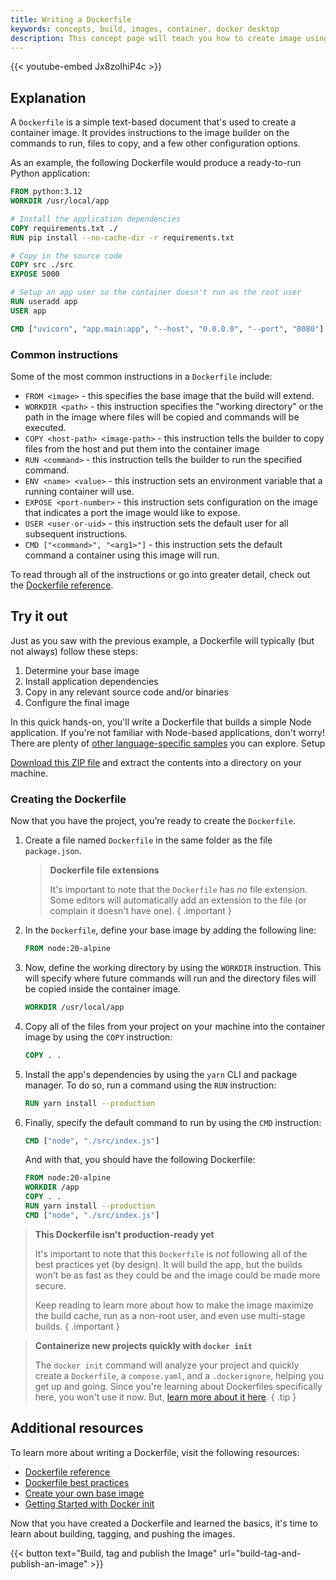 ```yaml
---
title: Writing a Dockerfile
keywords: concepts, build, images, container, docker desktop
description: This concept page will teach you how to create image using Dockerfile.
---
```


{{< youtube-embed Jx8zoIhiP4c >}}

## Explanation

A `Dockerfile` is a simple text-based document that's used to create a container image. It provides instructions to the image builder on the commands to run, files to copy, and a few other configuration options. 

As an example, the following Dockerfile would produce a ready-to-run Python application:

```dockerfile
FROM python:3.12
WORKDIR /usr/local/app

# Install the application dependencies
COPY requirements.txt ./
RUN pip install --no-cache-dir -r requirements.txt

# Copy in the source code
COPY src ./src
EXPOSE 5000

# Setup an app user so the container doesn't run as the root user
RUN useradd app
USER app

CMD ["uvicorn", "app.main:app", "--host", "0.0.0.0", "--port", "8080"]
```

### Common instructions

Some of the most common instructions in a `Dockerfile` include:

- `FROM <image>` - this specifies the base image that the build will extend.
- `WORKDIR <path>` - this instruction specifies the "working directory" or the path in the image where files will be copied and commands will be executed.
- `COPY <host-path> <image-path>` - this instruction tells the builder to copy files from the host and put them into the container image
- `RUN <command>` - this instruction tells the builder to run the specified command.
- `ENV <name> <value>` - this instruction sets an environment variable that a running container will use.
- `EXPOSE <port-number>` - this instruction sets configuration on the image that indicates a port the image would like to expose.
- `USER <user-or-uid>` - this instruction sets the default user for all subsequent instructions.
- `CMD ["<command>", "<arg1>"]` - this instruction sets the default command a container using this image will run.


To read through all of the instructions or go into greater detail, check out the [Dockerfile reference](https://docs.docker.com/engine/reference/builder/).

## Try it out

Just as you saw with the previous example, a Dockerfile will typically (but not always) follow these steps:

1. Determine your base image
2. Install application dependencies
3. Copy in any relevant source code and/or binaries
4. Configure the final image

In this quick hands-on, you'll write a Dockerfile that builds a simple Node application. If you're not familiar with Node-based applications, don't worry! There are plenty of [other language-specific samples](https://docs.docker.com/language/) you can explore.
Setup

[Download this ZIP file](https://github.com/docker/getting-started-todo-app/raw/build-image-from-scratch/app.zip) and extract the contents into a directory on your machine.

### Creating the Dockerfile

Now that you have the project, you’re ready to create the `Dockerfile`.

1. Create a file named `Dockerfile` in the same folder as the file `package.json`.

    > **Dockerfile file extensions**
    >
    > It's important to note that the `Dockerfile` has _no_ file extension. Some editors
    > will automatically add an extension to the file (or complain it doesn't have one).
    { .important }

2. In the `Dockerfile`, define your base image by adding the following line:

    ```dockerfile
    FROM node:20-alpine
    ```

3. Now, define the working directory by using the `WORKDIR` instruction. This will specify where future commands will run and the directory files will be copied inside the container image.

    ```dockerfile
    WORKDIR /usr/local/app
    ```

4. Copy all of the files from your project on your machine into the container image by using the `COPY` instruction:

    ```dockerfile
    COPY . .
    ```

5. Install the app's dependencies by using the `yarn` CLI and package manager. To do so, run a command using the `RUN` instruction:

    ```dockerfile
    RUN yarn install --production
    ```

6. Finally, specify the default command to run by using the `CMD` instruction:

    ```dockerfile
    CMD ["node", "./src/index.js"]
    ```
    And with that, you should have the following Dockerfile:


    ```dockerfile
    FROM node:20-alpine
    WORKDIR /app
    COPY . .
    RUN yarn install --production
    CMD ["node", "./src/index.js"]
    ```

> **This Dockerfile isn't production-ready yet**
>
> It's important to note that this `Dockerfile` is _not_ following all
> of the best practices yet (by design). It will build the app, but the
> builds won't be as fast as they could be and the image could be made
> more secure.
>
> Keep reading to learn more about how to make the image maximize the
> build cache, run as a non-root user, and even use multi-stage builds.
{ .important }


> **Containerize new projects quickly with `docker init`**
>
> The `docker init` command will analyze your project and quickly create 
> a `Dockerfile`, a `compose.yaml`, and a `.dockerignore`, helping you get
> up and going. Since you're learning about Dockerfiles specifically here, 
> you won't use it now. But, [learn more about it here](/engine/reference/commandline/init/).
{ .tip }

## Additional resources

To learn more about writing a Dockerfile, visit the following resources:

* [Dockerfile reference](/reference/dockerfile/)
* [Dockerfile best practices](/develop/develop-images/dockerfile_best-practices/)
* [Create your own base image](/build/building/base-images/)
* [Getting Started with Docker init](/reference/cli/docker/init/)

Now that you have created a Dockerfile and learned the basics, it's time to learn about building, tagging, and pushing the images.

{{< button text="Build, tag and publish the Image" url="build-tag-and-publish-an-image" >}}

